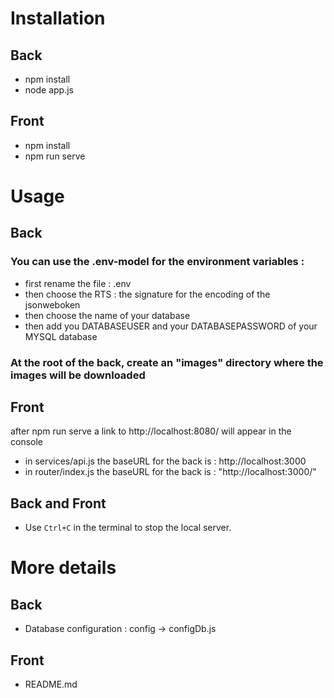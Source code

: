 # Installation

## Back

- npm install
- node app.js

## Front

- npm install
- npm run serve

# Usage

## Back

### You can use the .env-model for the environment variables :

- first rename the file : .env
- then choose the RTS : the signature for the encoding of the jsonweboken
- then choose the name of your database
- then add you DATABASEUSER and your DATABASEPASSWORD of your MYSQL database

### At the root of the back, create an "images" directory where the images will be downloaded

## Front

after npm run serve a link to
http://localhost:8080/
will appear in the console

- in services/api.js
  the baseURL for the back is : http://localhost:3000
- in router/index.js
  the baseURL for the back is : "http://localhost:3000/"

## Back and Front

- Use `Ctrl+C` in the terminal to stop the local server.

# More details

## Back

- Database configuration : config -> configDb.js

## Front

- README.md
